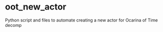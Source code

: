 # oot_new_actor
Python script and files to automate creating a new actor for Ocarina of Time decomp
